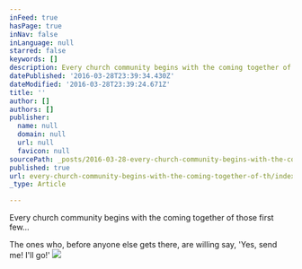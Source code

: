 ```yaml
---
inFeed: true
hasPage: true
inNav: false
inLanguage: null
starred: false
keywords: []
description: Every church community begins with the coming together of those first few...
datePublished: '2016-03-28T23:39:34.430Z'
dateModified: '2016-03-28T23:39:24.671Z'
title: ''
author: []
authors: []
publisher:
  name: null
  domain: null
  url: null
  favicon: null
sourcePath: _posts/2016-03-28-every-church-community-begins-with-the-coming-together-of-th.md
published: true
url: every-church-community-begins-with-the-coming-together-of-th/index.html
_type: Article

---
```

Every church community begins with the coming together of those first few...

The ones who, before anyone else gets there, are willing say, 'Yes, send me! I'll go!'
![](https://the-grid-user-content.s3-us-west-2.amazonaws.com/28ffa5d5-aacf-4a4a-b234-e66ca8cc73bf.jpg)